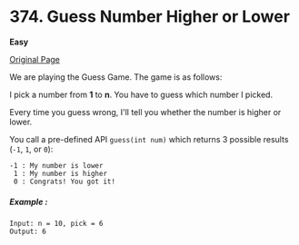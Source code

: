 # 374. Guess Number Higher or Lower

**Easy**

[Original Page](https://leetcode.com/problems/guess-number-higher-or-lower/)

We are playing the Guess Game. The game is as follows:

I pick a number from __1__ to __n__. You have to guess which number I picked.

Every time you guess wrong, I'll tell you whether the number is higher or lower.

You call a pre-defined API `guess(int num)` which returns 3 possible results (`-1`, `1`, or `0`):

```
-1 : My number is lower
 1 : My number is higher
 0 : Congrats! You got it!
```

##### Example :
```
Input: n = 10, pick = 6
Output: 6
```
